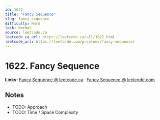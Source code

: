 ```yaml
--- 
id: 1622
title: "Fancy Sequence"
slug: fancy-sequence
difficulty: Hard
lock: Normal
source: leetcode.ca
leetcode_ca_url: https://leetcode.ca/all/1622.html
leetcode_url: https://leetcode.com/problems/fancy-sequence/
---
```


# 1622. Fancy Sequence

**Links:** [Fancy Sequence @ leetcode.ca](https://leetcode.ca/all/1622.html) · [Fancy Sequence @ leetcode.com](https://leetcode.com/problems/fancy-sequence/)

## Notes
- TODO: Approach
- TODO: Time / Space Complexity
